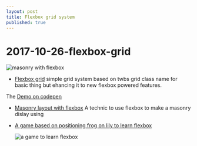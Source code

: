 ```yaml
---
layout: post
title: Flexbox grid system
published: true
---
```


# 2017-10-26-flexbox-grid

![masonry with flexbox](https://github.com/sinsunsan/dev-wiki/tree/e91a89337cb472fad5198a7110a0eaa8d63d66f5/images/flex-masonry.png)

* [Flexbox grid](http://flexboxgrid.com/) simple grid system based on twbs grid class name for basic thing but ehancing it to new flexbox powered features.

The [Demo on codepen](https://codepen.io/jh3y/pen/vgZWZL)

* [Masonry layout with flexbox](https://medium.com/@_jh3y/how-to-the-masonry-layout-56f0fe0b19df) A technic to use flexbox to make  a masonry dislay using 
* [A game based on positioning frog on lily to  learn flexbox](http://flexboxfroggy.com)

  ![a game to learn flexbox](https://github.com/sinsunsan/dev-wiki/tree/e91a89337cb472fad5198a7110a0eaa8d63d66f5/images/flexbox-frog.png)

